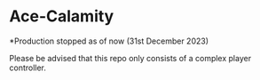 # Ace-Calamity

*Production stopped as of now (31st December 2023)

Please be advised that this repo only consists of a complex player controller.
